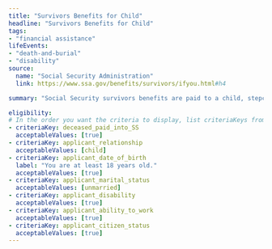 ```yaml
---
title: "Survivors Benefits for Child"
headline: "Survivors Benefits for Child"
tags: 
- "financial assistance"
lifeEvents: 
- "death-and-burial"
- "disability"
source:
  name: "Social Security Administration"
  link: https://www.ssa.gov/benefits/survivors/ifyou.html#h4

summary: "Social Security survivors benefits are paid to a child, stepchild, grandchild, or adopted child of eligible workers."

eligibility:
# In the order you want the criteria to display, list criteriaKeys from the csv here, each followed by a comma-separated list of which values indicate eligibility for that criteria. Wrap individual values in quotes if they have inner commas.
- criteriaKey: deceased_paid_into_SS
  acceptableValues: [true]
- criteriaKey: applicant_relationship
  acceptableValues: [child]
- criteriaKey: applicant_date_of_birth
  label: "You are at least 18 years old."
  acceptableValues: [true]
- criteriaKey: applicant_marital_status
  acceptableValues: [unmarried]
- criteriaKey: applicant_disability
  acceptableValues: [true]
- criteriaKey: applicant_ability_to_work
  acceptableValues: [true]
- criteriaKey: applicant_citizen_status
  acceptableValues: [true]
---
```


